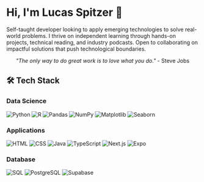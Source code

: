 # Hi, I'm Lucas Spitzer 👋

Self-taught developer looking to apply emerging technologies to solve real-world problems. I thrive on independent learning through hands-on projects, technical reading, and industry podcasts. Open to collaborating on impactful solutions that push technological boundaries.

<div align="center">
  
*"The only way to do great work is to love what you do."* - Steve Jobs

</div>

## 🛠️ Tech Stack

### Data Science
![Python](https://img.shields.io/badge/Python-306998?style=flat&logo=python&logoColor=FFD43B)
![R](https://img.shields.io/badge/R-276DC3?style=flat&logo=r&logoColor=white)
![Pandas](https://img.shields.io/badge/Pandas-white?style=flat&logo=pandas&logoColor=150458)
![NumPy](https://img.shields.io/badge/NumPy-white?style=flat&logo=numpy&logoColor=013243)
![Matplotlib](https://img.shields.io/badge/Matplotlib-white?style=flat&logo=matplotlib&logoColor=11557C)
![Seaborn](https://img.shields.io/badge/Seaborn-white?style=flat&logo=python&logoColor=4B8BBE)

### Applications
![HTML](https://img.shields.io/badge/HTML5-E34F26?style=flat&logo=html5&logoColor=white)
![CSS](https://img.shields.io/badge/CSS3-1572B6?style=flat&logo=css3&logoColor=white)
![Java](https://img.shields.io/badge/Java-ED8B00?style=flat&logo=openjdk&logoColor=white)
![TypeScript](https://img.shields.io/badge/TypeScript-007ACC?style=flat&logo=typescript&logoColor=white)
![Next.js](https://img.shields.io/badge/Next.js-000000?style=flat&logo=next.js&logoColor=white)
![Expo](https://img.shields.io/badge/Expo-white?style=flat&logo=expo&logoColor=000000)

### Database
![SQL](https://img.shields.io/badge/SQL-003B57?style=flat&logo=sqlite&logoColor=white)
![PostgreSQL](https://img.shields.io/badge/PostgreSQL-316192?style=flat&logo=postgresql&logoColor=white)
![Supabase](https://img.shields.io/badge/Supabase-0E1E25?style=flat&logo=supabase&logoColor=3ECF8E)


